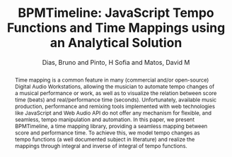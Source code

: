 --- 
title: "BPMTimeline: JavaScript Tempo Functions and Time Mappings using an Analytical Solution" 
abstract: "Time mapping is a common feature in many (commercial and/or open-source) Digital Audio Workstations, allowing the musician to automate tempo changes of a musical performance or work, as well as to visualize the relation between score time (beats) and real/performance time (seconds). Unfortunately, available music production, performance and remixing tools implemented with web technologies like JavaScript and Web Audio API do not offer any mechanism for flexible, and seamless, tempo manipulation and automation. In this paper, we present BPMTimeline, a time mapping library, providing a seamless mapping between score and performance time. To achieve this, we model tempo changes as tempo functions (a well documented subject in literature) and realize the mappings through integral and inverse of integral of tempo functions." 
address: "Atlanta, Georgia" 
author: "Dias, Bruno and Pinto, H Sofia and Matos, David M"
webAuthor: "Bruno Dias, H Sofia Pinto, David M Matos" 
booktitle: "Proceedings of the International Web Audio Conference" 
editor: "Freeman, Jason and Lerch, Alexander and Paradis, Matthew" 
month: "April"
pages: "" 
publisher: "Georgia Tech" 
series: "WAC '16"
track: "Paper"  
year: "2016" 
id: "2016_49" 
tags: year2016
media: https://smartech.gatech.edu/bitstream/handle/1853/54588/BPMTimeline_videostream.html?sequence=8&isAllowed=y 
pdflink: /_data/papers/pdf/2016/2016_49.pdf
ISSN: 2663-5844
---